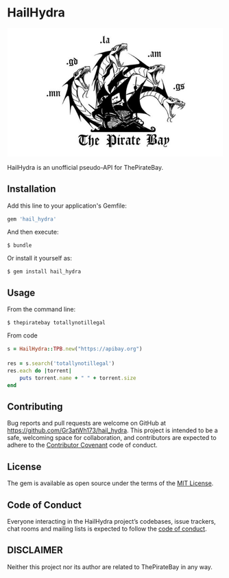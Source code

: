# HailHydra

<img src="logo.jpg"></img><brs>

HailHydra is an unofficial pseudo-API for ThePirateBay.

## Installation

Add this line to your application's Gemfile:

```ruby
gem 'hail_hydra'
```

And then execute:

    $ bundle

Or install it yourself as:

    $ gem install hail_hydra

## Usage

From the command line:
```
$ thepiratebay totallynotillegal
```

From code
```ruby
s = HailHydra::TPB.new("https://apibay.org")

res = s.search('totallynotillegal')
res.each do |torrent|
    puts torrent.name + " " + torrent.size
end

```

## Contributing

Bug reports and pull requests are welcome on GitHub at https://github.com/Gr3atWh173/hail_hydra. This project is intended to be a safe, welcoming space for collaboration, and contributors are expected to adhere to the [Contributor Covenant](http://contributor-covenant.org) code of conduct.

## License

The gem is available as open source under the terms of the [MIT License](https://opensource.org/licenses/MIT).

## Code of Conduct

Everyone interacting in the HailHydra project’s codebases, issue trackers, chat rooms and mailing lists is expected to follow the [code of conduct](https://github.com/Gr3atWh173/hail_hydra/blob/master/CODE_OF_CONDUCT.md).

## DISCLAIMER
Neither this project nor its author are related to ThePirateBay in any way.
